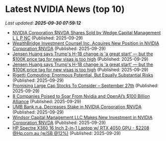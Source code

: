 # Latest NVIDIA News (top 10)
_Last updated: **2025-09-30 07:59:12**_

- [NVIDIA Corporation $NVDA Shares Sold by Wedge Capital Management L L P NC](https://www.etfdailynews.com/2025/09/29/nvidia-corporation-nvda-shares-sold-by-wedge-capital-management-l-l-p-nc/) (Published: 2025-09-29)
- [WealthBridge Investment Counsel Inc. Acquires New Position in NVIDIA Corporation $NVDA](https://www.etfdailynews.com/2025/09/29/wealthbridge-investment-counsel-inc-acquires-new-position-in-nvidia-corporation-nvda/) (Published: 2025-09-29)
- [Jensen Huang says Trump's H-1B change is 'a great start' — but the $100K price tag for new visas is too high](https://biztoc.com/x/d8ed35de0d5713dc) (Published: 2025-09-29)
- [Jensen Huang says Trump's H-1B change is 'a great start' — but the $100K price tag for new visas is too high](https://www.businessinsider.com/jensen-huang-nvidia-trump-100k-h1b-visa-price-high-immigration-2025-9) (Published: 2025-09-29)
- [Rigetti Computing: Enormous Potential, But Equally Substantial Risks](https://biztoc.com/x/30136b5f2e85e482) (Published: 2025-09-29)
- [Promising Large Cap Stocks To Consider – September 27th](https://www.etfdailynews.com/2025/09/29/promising-large-cap-stocks-to-consider-september-27th/) (Published: 2025-09-29)
- [8 Companies Poised to Soar From Nvidia and OpenAI’s $100 Billion Alliance](https://biztoc.com/x/3c805ae7ab29035f) (Published: 2025-09-29)
- [UMB Bank n.a. Decreases Stake in NVIDIA Corporation $NVDA](https://www.etfdailynews.com/2025/09/29/umb-bank-n-a-decreases-stake-in-nvidia-corporation-nvda/) (Published: 2025-09-29)
- [Windsor Capital Management LLC Makes New Investment in NVIDIA Corporation $NVDA](https://www.etfdailynews.com/2025/09/29/windsor-capital-management-llc-makes-new-investment-in-nvidia-corporation-nvda/) (Published: 2025-09-29)
- [HP Spectre X360 16 Inch 2-in-1 Laptop w/ RTX 4050 GPU - $2208 @Hp.com.au (w/SB @12%)](https://www.ozbargain.com.au/node/926240) (Published: 2025-09-29)
